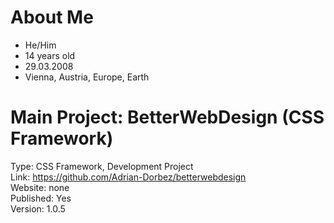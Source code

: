 # About Me

- He/Him
- 14 years old
- 29.03.2008
- Vienna, Austria, Europe, Earth

# Main Project: BetterWebDesign (CSS Framework)
Type: CSS Framework, Development Project<br>
Link: https://github.com/Adrian-Dorbez/betterwebdesign <br>
Website: none <br>
Published: Yes <br>
Version: 1.0.5
